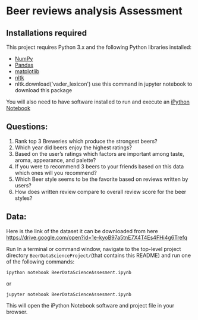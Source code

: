 # Beer reviews analysis Assessment

## Installations required
This project requires Python 3.x and the following Python libraries installed:

- [NumPy](http://www.numpy.org/)
- [Pandas](http://pandas.pydata.org/)
- [matplotlib](https://matplotlib.org/)
- [nltk](https://www.nltk.org/)
- nltk.download('vader_lexicon') use this command in jupyter notebook to download this package

You will also need to have software installed to run and execute an [iPython Notebook](http://ipython.org/notebook.html)


## Questions: 

1.	Rank top 3 Breweries which produce the strongest beers?
2.	Which year did beers enjoy the highest ratings? 
3.	 Based on the user’s ratings which factors are important among taste, aroma, appearance, and palette?
4.	If you were to recommend 3 beers to your friends based on this data which ones will you recommend?
5.	Which Beer style seems to be the favorite based on reviews written by users? 
6.	How does written review compare to overall review score for the beer styles?

## Data:

Here is the link of the dataset it can be downloaded from here https://drive.google.com/open?id=1e-kyoB97a5tnE7X4T4Es4FHi4g6Trefq

Run
In a terminal or command window, navigate to the top-level project directory ```BeerDataScienceProject/```(that contains this README) and run one of the following commands:

```ipython notebook BeerDataScienceAssesment.ipynb```

or

```jupyter notebook BeerDataScienceAssesment.ipynb```

This will open the iPython Notebook software and project file in your browser.
